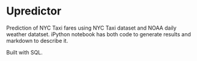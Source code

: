 # Upredictor
Prediction of NYC Taxi fares using NYC Taxi dataset and NOAA daily weather datatset.
iPython notebook has both code to generate results and markdown to describe it.


Built with SQL.
